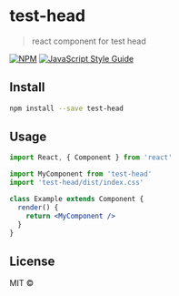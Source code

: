 # test-head

> react component for test head

[![NPM](https://img.shields.io/npm/v/test-head.svg)](https://www.npmjs.com/package/test-head) [![JavaScript Style Guide](https://img.shields.io/badge/code_style-standard-brightgreen.svg)](https://standardjs.com)

## Install

```bash
npm install --save test-head
```

## Usage

```jsx
import React, { Component } from 'react'

import MyComponent from 'test-head'
import 'test-head/dist/index.css'

class Example extends Component {
  render() {
    return <MyComponent />
  }
}
```

## License

MIT © [](https://github.com/)
